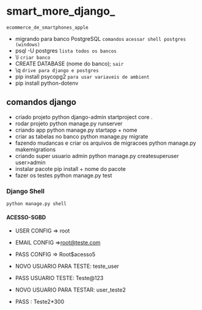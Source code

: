 # smart_more_django_

`ecommerce_de_smartphones_apple`

- migrando para banco PostgreSQL
`comandos`
`acessar shell postgres (windows)`
- psql -U postgres
`lista todos os bancos`
- \l
`criar banco`
- CREATE DATABASE (nome do banco);
`sair`
- \q
`drive para django e postgres`
- pip install psycopg2
`para usar variaveis de ambient`
- pip install python-dotenv

## comandos django

- criado projeto
  python django-admin startproject core .
- rodar projeto
  python manage.py runserver
- criando app
  python manage.py startapp + nome
- criar as tabelas no banco
  python manage.py migrate
- fazendo mudancas e criar os arquivos de migracoes
  python manage.py makemigrations
- criando super usuario admin
  python manage.py createsuperuser user>admin
- instalar pacote
  pip install + nome do pacote
- fazer os testes
  python manage.py test

### Django Shell

`python manage.py shell`  

#### ACESSO-SGBD

- USER  CONFIG => root
- EMAIL CONFIG =>root@teste.com
- PASS CONFIG => Root$acesso5

- NOVO USUARIO PARA TESTE: teste_user
- PASS USUARIO TESTE: Teste@123

- NOVO USUARIO PARA TESTAR: user_teste2
- PASS : Teste2*300